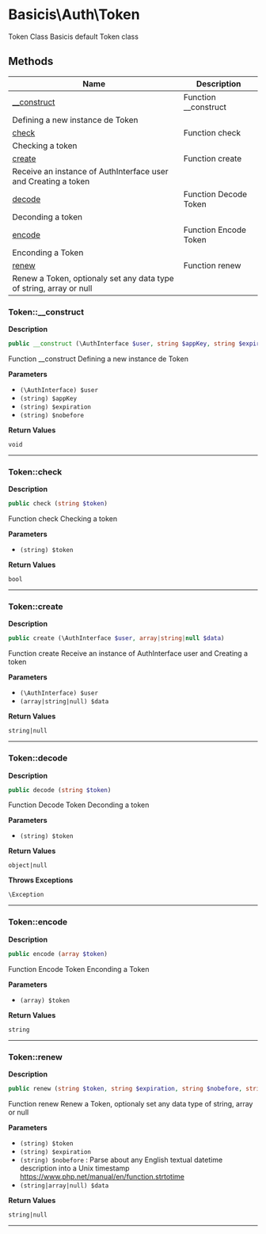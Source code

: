# Basicis\Auth\Token  

Token Class
Basicis default Token class





## Methods

| Name | Description |
|------|-------------|
|[__construct](#token__construct)|Function __construct
Defining a new instance de Token|
|[check](#tokencheck)|Function check
Checking a token|
|[create](#tokencreate)|Function create
Receive an instance of AuthInterface user and Creating a token|
|[decode](#tokendecode)|Function Decode Token
Deconding a token|
|[encode](#tokenencode)|Function Encode Token
Enconding a Token|
|[renew](#tokenrenew)|Function renew
Renew a Token, optionaly set any data type of string, array or null|




### Token::__construct  

**Description**

```php
public __construct (\AuthInterface $user, string $appKey, string $expiration, string $nobefore)
```

Function __construct
Defining a new instance de Token 

 

**Parameters**

* `(\AuthInterface) $user`
* `(string) $appKey`
* `(string) $expiration`
* `(string) $nobefore`

**Return Values**

`void`




<hr />


### Token::check  

**Description**

```php
public check (string $token)
```

Function check
Checking a token 

 

**Parameters**

* `(string) $token`

**Return Values**

`bool`




<hr />


### Token::create  

**Description**

```php
public create (\AuthInterface $user, array|string|null $data)
```

Function create
Receive an instance of AuthInterface user and Creating a token 

 

**Parameters**

* `(\AuthInterface) $user`
* `(array|string|null) $data`

**Return Values**

`string|null`




<hr />


### Token::decode  

**Description**

```php
public decode (string $token)
```

Function Decode Token
Deconding a token 

 

**Parameters**

* `(string) $token`

**Return Values**

`object|null`




**Throws Exceptions**


`\Exception`


<hr />


### Token::encode  

**Description**

```php
public encode (array $token)
```

Function Encode Token
Enconding a Token 

 

**Parameters**

* `(array) $token`

**Return Values**

`string`




<hr />


### Token::renew  

**Description**

```php
public renew (string $token, string $expiration, string $nobefore, string|array|null $data)
```

Function renew
Renew a Token, optionaly set any data type of string, array or null 

 

**Parameters**

* `(string) $token`
* `(string) $expiration`
* `(string) $nobefore`
: Parse about any English textual datetime description into a Unix timestamp  
https://www.php.net/manual/en/function.strtotime  
* `(string|array|null) $data`

**Return Values**

`string|null`




<hr />

